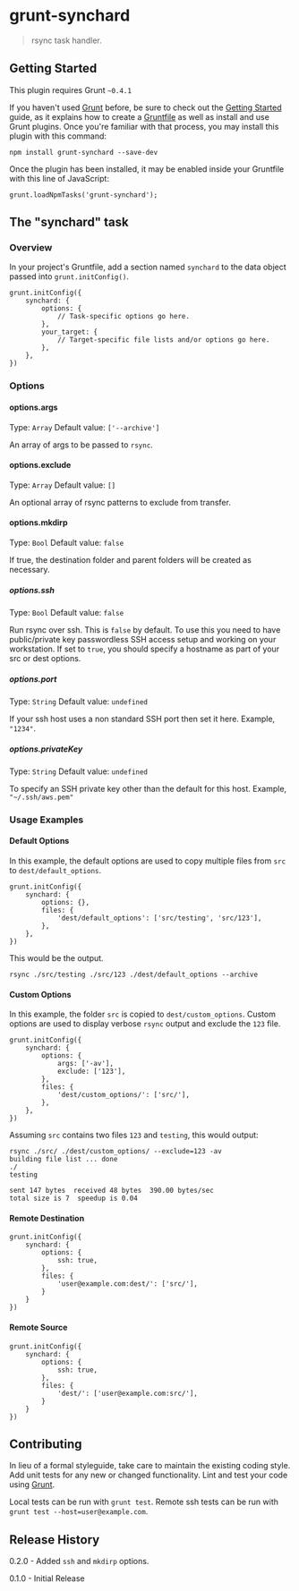 # grunt-synchard

> rsync task handler.

## Getting Started
This plugin requires Grunt `~0.4.1`

If you haven't used [Grunt](http://gruntjs.com/) before, be sure to check out the [Getting Started](http://gruntjs.com/getting-started) guide, as it explains how to create a [Gruntfile](http://gruntjs.com/sample-gruntfile) as well as install and use Grunt plugins. Once you're familiar with that process, you may install this plugin with this command:

    npm install grunt-synchard --save-dev

Once the plugin has been installed, it may be enabled inside your Gruntfile with this line of JavaScript:

    grunt.loadNpmTasks('grunt-synchard');

## The "synchard" task

### Overview
In your project's Gruntfile, add a section named `synchard` to the data object passed into `grunt.initConfig()`.

    grunt.initConfig({
        synchard: {
            options: {
                // Task-specific options go here.
            },
            your_target: {
                // Target-specific file lists and/or options go here.
            },
        },
    })

### Options

#### options.args
Type: `Array`
Default value: `['--archive']`

An array of args to be passed to `rsync`.

#### options.exclude
Type: `Array`
Default value: `[]`

An optional array of rsync patterns to exclude from transfer.

#### options.mkdirp
Type: `Bool`
Default value: `false`

If true, the destination folder and parent folders will be created as necessary.

##### options.ssh
Type: `Bool`
Default value: `false`

Run rsync over ssh.  This is `false` by default.  To use this you need to have public/private key passwordless SSH access setup and working on your workstation.  If set to `true`, you should specify a hostname as part of your src or dest options.

##### options.port
Type: `String`
Default value: `undefined`

If your ssh host uses a non standard SSH port then set it here. Example, `"1234"`.

##### options.privateKey
Type: `String`
Default value: `undefined`

To specify an SSH private key other than the default for this host. Example, `"~/.ssh/aws.pem"`

### Usage Examples

#### Default Options
In this example, the default options are used to copy multiple files from `src` to `dest/default_options`.

    grunt.initConfig({
        synchard: {
            options: {},
            files: {
                'dest/default_options': ['src/testing', 'src/123'],
            },
        },
    })
    
This would be the output.

    rsync ./src/testing ./src/123 ./dest/default_options --archive

#### Custom Options
In this example, the folder `src` is copied to `dest/custom_options`.  Custom options are used to display verbose `rsync` output and exclude the `123` file.

    grunt.initConfig({
        synchard: {
            options: {
                args: ['-av'],
                exclude: ['123'],
            },
            files: {
                'dest/custom_options/': ['src/'],
            },
        },
    })

Assuming `src` contains two files `123` and `testing`, this would output:

    rsync ./src/ ./dest/custom_options/ --exclude=123 -av
    building file list ... done
    ./
    testing
    
    sent 147 bytes  received 48 bytes  390.00 bytes/sec
    total size is 7  speedup is 0.04

#### Remote Destination

    grunt.initConfig({
        synchard: {
            options: {
                ssh: true,
            },
            files: {
                'user@example.com:dest/': ['src/'],
            }
        }
    })

#### Remote Source

    grunt.initConfig({
        synchard: {
            options: {
                ssh: true,
            },
            files: {
                'dest/': ['user@example.com:src/'],
            }
        }
    })

## Contributing
In lieu of a formal styleguide, take care to maintain the existing coding style. Add unit tests for any new or changed functionality. Lint and test your code using [Grunt](http://gruntjs.com/).

Local tests can be run with `grunt test`.  Remote ssh tests can be run with `grunt test --host=user@example.com`.

## Release History
0.2.0 - Added `ssh` and `mkdirp` options.

0.1.0 - Initial Release